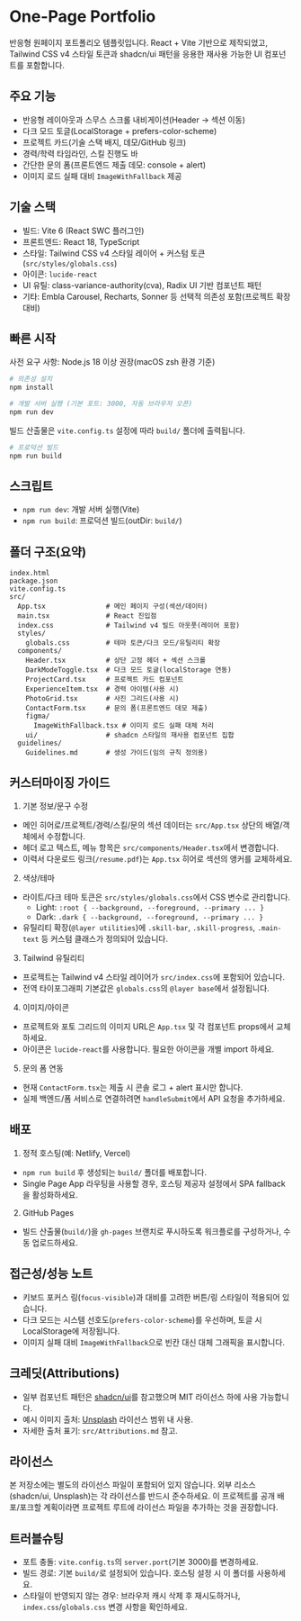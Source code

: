 # One-Page Portfolio

반응형 원페이지 포트폴리오 템플릿입니다. React + Vite 기반으로 제작되었고, Tailwind CSS v4 스타일 토큰과 shadcn/ui 패턴을 응용한 재사용 가능한 UI 컴포넌트를 포함합니다.

## 주요 기능

- 반응형 레이아웃과 스무스 스크롤 내비게이션(Header → 섹션 이동)
- 다크 모드 토글(LocalStorage + prefers-color-scheme)
- 프로젝트 카드(기술 스택 배지, 데모/GitHub 링크)
- 경력/학력 타임라인, 스킬 진행도 바
- 간단한 문의 폼(프론트엔드 제출 데모: console + alert)
- 이미지 로드 실패 대비 `ImageWithFallback` 제공

## 기술 스택

- 빌드: Vite 6 (React SWC 플러그인)
- 프론트엔드: React 18, TypeScript
- 스타일: Tailwind CSS v4 스타일 레이어 + 커스텀 토큰(`src/styles/globals.css`)
- 아이콘: `lucide-react`
- UI 유틸: class-variance-authority(cva), Radix UI 기반 컴포넌트 패턴
- 기타: Embla Carousel, Recharts, Sonner 등 선택적 의존성 포함(프로젝트 확장 대비)

## 빠른 시작

사전 요구 사항: Node.js 18 이상 권장(macOS zsh 환경 기준)

```bash
# 의존성 설치
npm install

# 개발 서버 실행 (기본 포트: 3000, 자동 브라우저 오픈)
npm run dev
```

빌드 산출물은 `vite.config.ts` 설정에 따라 `build/` 폴더에 출력됩니다.

```bash
# 프로덕션 빌드
npm run build
```

## 스크립트

- `npm run dev`: 개발 서버 실행(Vite)
- `npm run build`: 프로덕션 빌드(outDir: `build/`)

## 폴더 구조(요약)

```
index.html
package.json
vite.config.ts
src/
  App.tsx               # 메인 페이지 구성(섹션/데이터)
  main.tsx              # React 진입점
  index.css             # Tailwind v4 빌드 아웃풋(레이어 포함)
  styles/
    globals.css         # 테마 토큰/다크 모드/유틸리티 확장
  components/
    Header.tsx          # 상단 고정 헤더 + 섹션 스크롤
    DarkModeToggle.tsx  # 다크 모드 토글(localStorage 연동)
    ProjectCard.tsx     # 프로젝트 카드 컴포넌트
    ExperienceItem.tsx  # 경력 아이템(사용 시)
    PhotoGrid.tsx       # 사진 그리드(사용 시)
    ContactForm.tsx     # 문의 폼(프론트엔드 데모 제출)
    figma/
      ImageWithFallback.tsx # 이미지 로드 실패 대체 처리
    ui/                 # shadcn 스타일의 재사용 컴포넌트 집합
  guidelines/
    Guidelines.md       # 생성 가이드(임의 규칙 정의용)
```

## 커스터마이징 가이드

1. 기본 정보/문구 수정

- 메인 히어로/프로젝트/경력/스킬/문의 섹션 데이터는 `src/App.tsx` 상단의 배열/객체에서 수정합니다.
- 헤더 로고 텍스트, 메뉴 항목은 `src/components/Header.tsx`에서 변경합니다.
- 이력서 다운로드 링크(`/resume.pdf`)는 `App.tsx` 히어로 섹션의 앵커를 교체하세요.

2. 색상/테마

- 라이트/다크 테마 토큰은 `src/styles/globals.css`에서 CSS 변수로 관리합니다.
  - Light: `:root { --background, --foreground, --primary ... }`
  - Dark: `.dark { --background, --foreground, --primary ... }`
- 유틸리티 확장(`@layer utilities`)에 `.skill-bar`, `.skill-progress`, `.main-text` 등 커스텀 클래스가 정의되어 있습니다.

3. Tailwind 유틸리티

- 프로젝트는 Tailwind v4 스타일 레이어가 `src/index.css`에 포함되어 있습니다.
- 전역 타이포그래피 기본값은 `globals.css`의 `@layer base`에서 설정됩니다.

4. 이미지/아이콘

- 프로젝트와 포토 그리드의 이미지 URL은 `App.tsx` 및 각 컴포넌트 props에서 교체하세요.
- 아이콘은 `lucide-react`를 사용합니다. 필요한 아이콘을 개별 import 하세요.

5. 문의 폼 연동

- 현재 `ContactForm.tsx`는 제출 시 콘솔 로그 + alert 표시만 합니다.
- 실제 백엔드/폼 서비스로 연결하려면 `handleSubmit`에서 API 요청을 추가하세요.

## 배포

1. 정적 호스팅(예: Netlify, Vercel)

- `npm run build` 후 생성되는 `build/` 폴더를 배포합니다.
- Single Page App 라우팅을 사용할 경우, 호스팅 제공자 설정에서 SPA fallback을 활성화하세요.

2. GitHub Pages

- 빌드 산출물(`build/`)을 `gh-pages` 브랜치로 푸시하도록 워크플로를 구성하거나, 수동 업로드하세요.

## 접근성/성능 노트

- 키보드 포커스 링(`focus-visible`)과 대비를 고려한 버튼/링 스타일이 적용되어 있습니다.
- 다크 모드는 시스템 선호도(`prefers-color-scheme`)를 우선하며, 토글 시 LocalStorage에 저장됩니다.
- 이미지 실패 대비 `ImageWithFallback`으로 빈칸 대신 대체 그래픽을 표시합니다.

## 크레딧(Attributions)

- 일부 컴포넌트 패턴은 [shadcn/ui](https://ui.shadcn.com/)를 참고했으며 MIT 라이선스 하에 사용 가능합니다.
- 예시 이미지 출처: [Unsplash](https://unsplash.com) 라이선스 범위 내 사용.
- 자세한 출처 표기: `src/Attributions.md` 참고.

## 라이선스

본 저장소에는 별도의 라이선스 파일이 포함되어 있지 않습니다. 외부 리소스(shadcn/ui, Unsplash)는 각 라이선스를 반드시 준수하세요. 이 프로젝트를 공개 배포/포크할 계획이라면 프로젝트 루트에 라이선스 파일을 추가하는 것을 권장합니다.

## 트러블슈팅

- 포트 충돌: `vite.config.ts`의 `server.port`(기본 3000)를 변경하세요.
- 빌드 경로: 기본 `build/`로 설정되어 있습니다. 호스팅 설정 시 이 폴더를 사용하세요.
- 스타일이 반영되지 않는 경우: 브라우저 캐시 삭제 후 재시도하거나, `index.css`/`globals.css` 변경 사항을 확인하세요.
